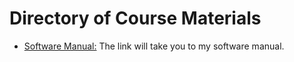 # Directory of Course Materials

* [Software Manual:](./software_manual/README.md) The link will take you to my software manual.
